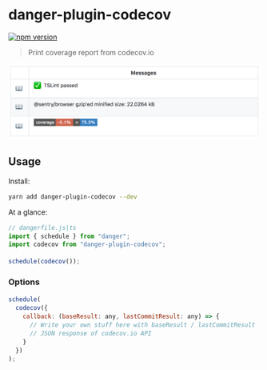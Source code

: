# danger-plugin-codecov

[![npm version](https://badge.fury.io/js/danger-plugin-codecov.svg)](https://badge.fury.io/js/danger-plugin-codecov)

> Print coverage report from codecov.io

![assets/result.png](assets/result.png?raw=1)

## Usage

Install:

```sh
yarn add danger-plugin-codecov --dev
```

At a glance:

```js
// dangerfile.js|ts
import { schedule } from "danger";
import codecov from "danger-plugin-codecov";

schedule(codecov());
```

### Options

```js
schedule(
  codecov({
    callback: (baseResult: any, lastCommitResult: any) => {
      // Write your own stuff here with baseResult / lastCommitResult
      // JSON response of codecov.io API
    }
  })
);
```

